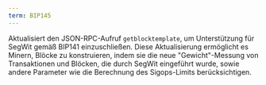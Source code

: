 ```yaml
---
term: BIP145
---
```


Aktualisiert den JSON-RPC-Aufruf `getblocktemplate`, um Unterstützung für SegWit gemäß BIP141 einzuschließen. Diese Aktualisierung ermöglicht es Minern, Blöcke zu konstruieren, indem sie die neue "Gewicht"-Messung von Transaktionen und Blöcken, die durch SegWit eingeführt wurde, sowie andere Parameter wie die Berechnung des Sigops-Limits berücksichtigen.